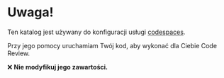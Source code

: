 # Uwaga!

Ten katalog jest używany do konfiguracji usługi [codespaces](https://github.com/features/codespaces).

Przy jego pomocy uruchamiam Twój kod, aby wykonać dla Ciebie Code Review.

❌ **Nie modyfikuj jego zawartości.**
